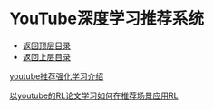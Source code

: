 # YouTube深度学习推荐系统

* [返回顶层目录](../../../README.md)
* [返回上层目录](../industry-application.md)



[youtube推荐强化学习介绍](http://d0evi1.com/youtube-recommend4/)

[以youtube的RL论文学习如何在推荐场景应用RL](https://zhuanlan.zhihu.com/p/77494496)





















